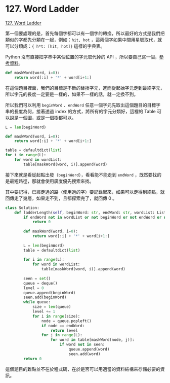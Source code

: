 # 127. Word Ladder

[127. Word Ladder](https://leetcode.com/problems/word-ladder/)

第一個要處理的是，首先每個字都可以有一個字的轉換，所以最好的方式是我們把類似的字都先分類在一起，例如：`hit, hot` ，這兩個字如果中間用星號取代，就可以分類成：`{ h*t: [hit, hot]}` 這樣的字典表。

Python 沒有直接把字串中某個位置的字元取代掉的 API ，所以要自己寫一個，[參考資料](https://stackoverflow.com/a/41752999/1278390)。

```python
def maskWord(word, i=0):
    return word[:i] + '*' + word[i+1:]
```

在這個題目裡面，我們的目標是不斷的替換字元，進而從起始字元走到最終字元，所以字元的長度一定要是一樣的，如果不一樣的話，就一定換不到。

所以我們可以利用 `beginWord` 、`endWord` 任意一個字元先取出這個題目的目標字串的長度為何，接著透過 index 的方式，將所有的字元分類好，這裡的 Table 可以說是一個圖，或是一個樹都可以。

```python
L = len(beginWord)

def maskWord(word, i=0):
    return word[:i] + '*' + word[i+1:]

table = defaultdict(list)
for i in range(L):
    for word in wordList:
        table[maskWord(word, i)].append(word)
```

接下來就是看從起點出發（`beginWord`），看看能不能走到 `endWord` ，既然要找的是最短路徑，那就會使用廣度優先搜索來找。

其中要記得，已經走過的路（使用過的字）要記錄起來，如果可以走得到終點，就回傳走了幾層，如果走不到，且都探索完了，就回傳 0 。

```python
class Solution:
    def ladderLength(self, beginWord: str, endWord: str, wordList: List[str]) -> int:
        if endWord not in wordList or not beginWord or not endWord or not wordList:
            return 0
        
        def maskWord(word, i=0):
            return word[:i] + '*' + word[i+1:]
        
        L = len(beginWord)
        table = defaultdict(list)
        
        for i in range(L):
            for word in wordList:
                table[maskWord(word, i)].append(word)
        
        seen = set()
        queue = deque()
        level = 0
        queue.append(beginWord)
        seen.add(beginWord)
        while queue:
            size = len(queue)
            level += 1
            for i in range(size):
                node = queue.popleft()
                if node == endWord:
                    return level
                for j in range(L):
                    for word in table[maskWord(node, j)]:
                        if word not in seen:
                            queue.append(word)
                            seen.add(word)
        return 0
```

這個題目的難點並不在於程式碼，在於是否可以用適當的資料結構來存儲必要的資訊。

